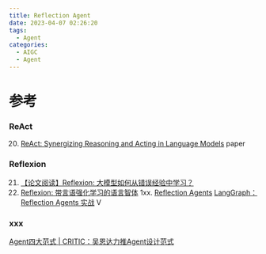 ```yaml
---
title: Reflection Agent
date: 2023-04-07 02:26:20
tags:
  - Agent
categories: 
  - AIGC
  - Agent  
---
```


<p></p>
<!-- more -->


# 参考
### ReAct
20. [ReAct: Synergizing Reasoning and Acting in Language Models](https://react-lm.github.io/) paper

### Reflexion
21. [【论文阅读】Reflexion: 大模型如何从错误经验中学习？](https://zhuanlan.zhihu.com/p/639254455)
22. [Reflexion: 带言语强化学习的语言智体](https://zhuanlan.zhihu.com/p/671508578)
      1xx. [Reflection Agents](https://blog.langchain.dev/reflection-agents/)
      [LangGraph：Reflection Agents 实战](https://www.bilibili.com/video/BV1KJ4m1a7rZ/) V
      
### xxx
[Agent四大范式 | CRITIC：吴恩达力推Agent设计范式](https://zhuanlan.zhihu.com/p/691370751)